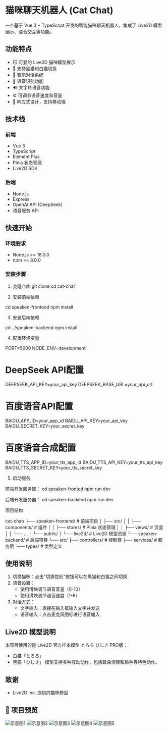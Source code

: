 # 猫咪聊天机器人 (Cat Chat)

一个基于 Vue 3 + TypeScript 开发的智能猫咪聊天机器人，集成了 Live2D 模型展示、语音交互等功能。

## 功能特点

- 🐱 可爱的 Live2D 猫咪模型展示
- 🔄 支持黑猫和白猫切换
- 💬 智能对话系统
- 🎤 语音识别功能
- 🔊 文字转语音功能
- ⚙️ 可调节语音速度和音量
- 📱 响应式设计，支持移动端

## 技术栈

### 前端
- Vue 3
- TypeScript
- Element Plus
- Pinia 状态管理
- Live2D SDK

### 后端
- Node.js
- Express
- OpenAI API (DeepSeek)
- 语音服务 API

## 快速开始

### 环境要求
- Node.js >= 18.0.0
- npm >= 8.0.0

### 安装步骤

1. 克隆仓库
git clone <repository-url>
cd cat-chat

2. 安装前端依赖

cd speaken-frontend
npm install

3. 安装后端依赖

cd ../speaken-backend
npm install

4. 配置环境变量

PORT=5000
NODE_ENV=development

# DeepSeek API配置
DEEPSEEK_API_KEY=your_api_key
DEEPSEEK_BASE_URL=your_api_url

# 百度语音API配置
BAIDU_APP_ID=your_app_id
BAIDU_API_KEY=your_api_key
BAIDU_SECRET_KEY=your_secret_key

# 百度语音合成配置
BAIDU_TTS_APP_ID=your_tts_app_id
BAIDU_TTS_API_KEY=your_tts_api_key
BAIDU_TTS_SECRET_KEY=your_tts_secret_key

5. 启动服务

前端开发服务器：
cd speaken-fronted
npm run dev

后端开发服务器：
cd speaken-backend
npm run dev

项目结构

cat-chat/
├── speaken-frontend/        # 前端项目
│   ├── src/
│   │   ├── components/     # 组件
│   │   ├── stores/        # Pinia 状态管理
│   │   ├── views/         # 页面
│   │   └── ...
│   └── public/
│       └── live2d/        # Live2D 模型资源
└── speaken-backend/        # 后端项目
    └── src/
        ├── controllers/   # 控制器
        ├── services/      # 服务层
        └── types/        # 类型定义

## 使用说明
1. 切换猫咪：点击"切换性别"按钮可以在黑猫和白猫之间切换
2. 语音设置：
   - 使用滑块调节语音音量（0-10）
   - 使用滑块调节语音速度（1-9）
3. 对话方式：
   - 文字输入：直接在输入框输入文字并发送
   - 语音输入：点击麦克风图标进行语音输入
## Live2D 模型说明
本项目使用的是 Live2D 官方样本模型 とろろ ひじき PRO版：

- 白猫「とろろ」
- 黑猫「ひじき」
模型支持多种互动动作，包括耳朵清理和舔手等特色动作。

## 致谢
- Live2D Inc. 提供的猫咪模型

## 📸 项目预览

![示意图1](images/图片1.png)
![示意图2](images/图片2.png)
![示意图3](images/图片3.png)
![示意图4](images/图片4.png)
![示意图5](images/图片5.png)